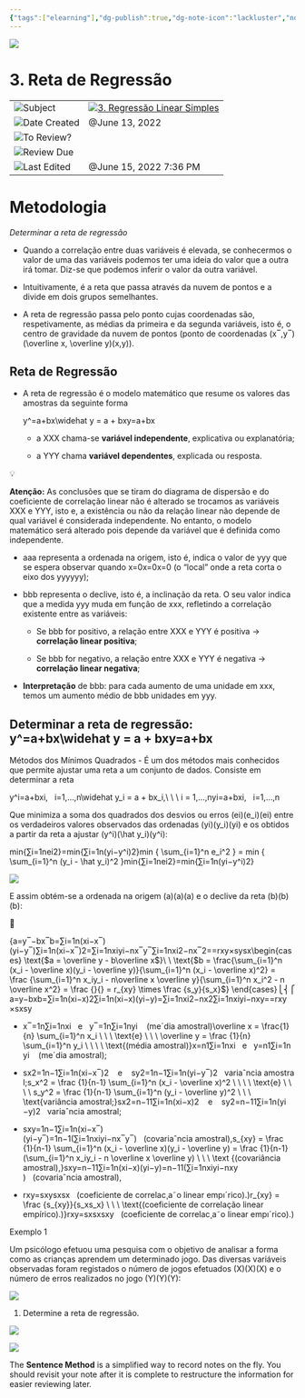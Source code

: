 ```yaml
---
{"tags":["elearning"],"dg-publish":true,"dg-note-icon":"lackluster","noteIcon":"lackluster","permalink":"/04-resources-material-para-zettel/elearning/3-reta-de-regressao/","dgPassFrontmatter":true,"created":"2025-10-16T10:22:08.864+01:00","updated":"2025-10-24T12:36:59.513+01:00"}
---
```

 

![](Dashboard/Attachments/icons_notes--sentence%2011.png)

# 3. Reta de Regressão

|   |   |
|---|---|
|![](Dashboard/Attachments/arrow-northeast_gray%201182.svg)Subject|[![](Dashboard/Attachments/icons_graduate%2011.png)3. Regressão Linear Simples](../Subjects/3%20Regress%C3%A3o%20Linear%20Simples%209558cc6271874dbc880a7ea7990d09e0.html)|
|![](Dashboard/Attachments/calendar_gray%201244.svg)Date Created|@June 13, 2022|
|![](Dashboard/Attachments/checkmark-square_gray%20663.svg)To Review?||
|![](Dashboard/Attachments/formula_gray%20482.svg)Review Due||
|![](Dashboard/Attachments/clock_gray%20114.svg)Last Edited|@June 15, 2022 7:36 PM|

# Metodologia

_Determinar a reta de regressão_

- Quando a correlação entre duas variáveis é elevada, se conhecermos o valor de uma das variáveis podemos ter uma ideia do valor que a outra irá tomar. Diz-se que podemos inferir o valor da outra variável.

- Intuitivamente, é a reta que passa através da nuvem de pontos e a divide em dois grupos semelhantes.

- A reta de regressão passa pelo ponto cujas coordenadas são, respetivamente, as médias da primeira e da segunda variáveis, isto é, o centro de gravidade da nuvem de pontos (ponto de coordenadas (x‾,y‾)(\overline x, \overline y)(x,y​)﻿).

## Reta de Regressão

- A reta de regressão é o modelo matemático que resume os valores das amostras da seguinte forma
    
    y^=a+bx\widehat y = a + bxy​=a+bx﻿
    
    - a XXX﻿ chama-se **variável independente**, explicativa ou explanatória;
    
    - a YYY﻿ chama **variável dependentes**, explicada ou resposta.

💡

**Atenção:** As conclusões que se tiram do diagrama de dispersão e do coeficiente de correlação linear não é alterado se trocamos as variáveis XXX﻿ e YYY﻿, isto e, a existência ou não da relação linear não depende de qual variável é considerada independente. No entanto, o modelo matemático será alterado pois depende da variável que é definida como independente.

- aaa﻿ representa a ordenada na origem, isto é, indica o valor de yyy﻿ que se espera observar quando x=0x=0x=0﻿ (o “local” onde a reta corta o eixo dos yyyyyy﻿);

- bbb﻿ representa o declive, isto é, a inclinação da reta. O seu valor indica que a medida yyy﻿ muda em função de xxx﻿, refletindo a correlação existente entre as variáveis:
    
    - Se bbb﻿ for positivo, a relação entre XXX﻿ e YYY﻿ é positiva → **correlação linear positiva**;
    
    - Se bbb﻿ for negativo, a relação entre XXX﻿ e YYY﻿ é negativa → **correlação linear negativa**;

- **Interpretação** de bbb﻿: para cada aumento de uma unidade em xxx﻿, temos um aumento médio de bbb﻿ unidades em yyy﻿.

## Determinar a reta de regressão: y^=a+bx\widehat y = a + bxy​=a+bx﻿

Métodos dos Mínimos Quadrados - É um dos métodos mais conhecidos que permite ajustar uma reta a um conjunto de dados. Consiste em determinar a reta

y^i=a+bxi,   i=1,…,n\widehat y_i = a + bx_i,\ \ \ i = 1,…,ny​i​=a+bxi​,   i=1,…,n﻿

Que minimiza a soma dos quadrados dos desvios ou erros (ei)(e_i)(ei​)﻿ entre os verdadeiros valores observados das ordenadas (yi)(y_i)(yi​)﻿ e os obtidos a partir da reta a ajustar (y^i)(\hat y_i)(y^​i​)﻿:

min{∑i=1nei2}=min{∑i=1n(yi−y^i)2}min \{ \sum_{i=1}^n e_i^2 \} = min \{ \sum_{i=1}^n (y_i - \hat y_i)^2 \}min{∑i=1n​ei2​}=min{∑i=1n​(yi​−y^​i​)2}﻿

[![](Dashboard/Attachments/9A4F71D7-4E31-4370-9FA3-229E8E50D67E.jpeg)](3%20Reta%20de%20Regress%C3%A3o/9A4F71D7-4E31-4370-9FA3-229E8E50D67E.jpeg)

E assim obtém-se a ordenada na origem (a)(a)(a)﻿ e o declive da reta (b)(b)(b)﻿:

🧮

{a=y‾−bx‾b=∑i=1n(xi−x‾)(yi−y‾)∑i=1n(xi−x‾)2=∑i=1nxiyi−nx‾y‾∑i=1nxi2−nx‾2==rxy×sysx\begin{cases} \text{$a = \overline y - b\overline x$}\\ \\ \text{$b = \frac{\sum_{i=1}^n (x_i - \overline x)(y_i - \overline y)}{\sum_{i=1}^n (x_i - \overline x)^2} = \frac {\sum_{i=1}^n x_iy_i - n\overline x \overline y}{\sum_{i=1}^n x_i^2 - n \overline x^2} = \frac {}{} = r_{xy} \times \frac {s_y}{s_x}$} \end{cases}⎩⎨⎧​a=y​−bxb=∑i=1n​(xi​−x)2∑i=1n​(xi​−x)(yi​−y​)​=∑i=1n​xi2​−nx2∑i=1n​xi​yi​−nxy​​=​=rxy​×sx​sy​​​﻿

- x‾=1n∑i=1nxi   e   y‾=1n∑i=1nyi    (meˊdia amostral)\overline x = \frac{1}{n} \sum_{i=1}^n x_i \ \ \ \text{e} \ \ \ \overline y = \frac {1}{n} \sum_{i=1}^n y_i \ \ \ \ \text{(média amostral)}x=n1​∑i=1n​xi​   e   y​=n1​∑i=1n​yi​    (meˊdia amostral)﻿;

- sx2=1n−1∑i=1n(xi−x‾)2    e    sy2=1n−1∑i=1n(yi−y‾)2   variaˆncia amostral;s_x^2 = \frac {1}{n-1} \sum_{i=1}^n (x_i - \overline x)^2 \ \ \ \ \text{e} \ \ \ \ s_y^2 = \frac {1}{n-1} \sum_{i=1}^n (y_i - \overline y)^2 \ \ \ \text{variância amostral;}sx2​=n−11​∑i=1n​(xi​−x)2    e    sy2​=n−11​∑i=1n​(yi​−y​)2   variaˆncia amostral;﻿

- sxy=1n−1∑i=1n(xi−x‾)(yi−y‾)=1n−1(∑i=1nxiyi−nx‾y‾)   (covariaˆncia amostral),s_{xy} = \frac {1}{n-1} \sum_{i=1}^n (x_i - \overline x)(y_i - \overline y) = \frac {1}{n-1}(\sum_{i=1}^n x_iy_i - n \overline x \overline y) \ \ \ \text {(covariância amostral),}sxy​=n−11​∑i=1n​(xi​−x)(yi​−y​)=n−11​(∑i=1n​xi​yi​−nxy​)   (covariaˆncia amostral),﻿

- rxy=sxysxsx   (coeficiente de correlac¸a˜o linear empıˊrico).)r_{xy} = \frac {s_{xy}}{s_xs_x} \ \ \ \text{(coeficiente de correlação linear empírico).)}rxy​=sx​sx​sxy​​   (coeficiente de correlac¸​a˜o linear empıˊrico).)﻿

Exemplo 1

Um psicólogo efetuou uma pesquisa com o objetivo de analisar a forma como as crianças aprendem um determinado jogo. Das diversas variáveis observadas foram registados o número de jogos efetuados (X)(X)(X)﻿ e o número de erros realizados no jogo (Y)(Y)(Y)﻿:

[![](Dashboard/Attachments/6F6BDD64-0A79-44B3-AFA7-372CD0461904%202.jpeg)](3%20Reta%20de%20Regress%C3%A3o/6F6BDD64-0A79-44B3-AFA7-372CD0461904.jpeg)

1. Determine a reta de regressão.

[![](Dashboard/Attachments/404D0F33-8A57-4B7B-BDDE-0F1041C1878F.jpeg)](3%20Reta%20de%20Regress%C3%A3o/404D0F33-8A57-4B7B-BDDE-0F1041C1878F.jpeg)

![](Dashboard/Attachments/icons_questions%2011.png)

The **Sentence Method** is a simplified way to record notes on the fly. You should revisit your note after it is complete to restructure the information for easier reviewing later.